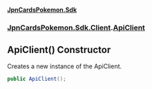 #### [JpnCardsPokemon.Sdk](index.md 'index')
### [JpnCardsPokemon.Sdk.Client](JpnCardsPokemon.Sdk.Client.md 'JpnCardsPokemon.Sdk.Client').[ApiClient](JpnCardsPokemon.Sdk.Client.ApiClient.md 'JpnCardsPokemon.Sdk.Client.ApiClient')

## ApiClient() Constructor

Creates a new instance of the ApiClient.

```csharp
public ApiClient();
```